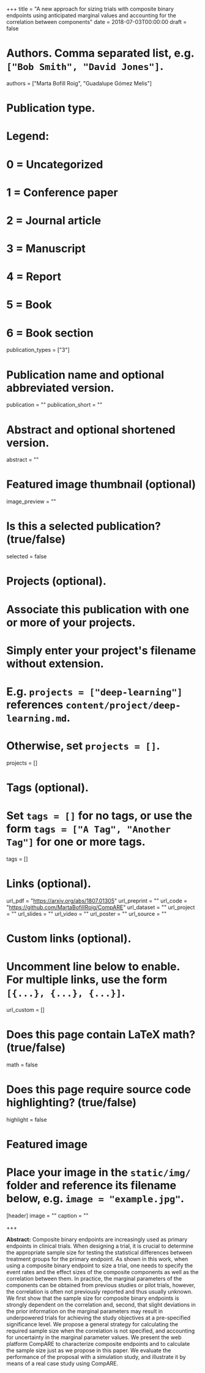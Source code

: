 +++
title = "A new approach for sizing trials with composite binary endpoints using anticipated marginal values and accounting for the correlation between components"
date = 2018-07-03T00:00:00
draft = false

# Authors. Comma separated list, e.g. `["Bob Smith", "David Jones"]`.
authors = ["Marta Bofill Roig", "Guadalupe Gómez Melis"]

# Publication type.
# Legend:
# 0 = Uncategorized
# 1 = Conference paper
# 2 = Journal article
# 3 = Manuscript
# 4 = Report
# 5 = Book
# 6 = Book section
publication_types = ["3"]

# Publication name and optional abbreviated version.
publication = ""
publication_short = ""

# Abstract and optional shortened version.
abstract = ""

# Featured image thumbnail (optional)
image_preview = ""

# Is this a selected publication? (true/false)
selected = false

# Projects (optional).
#   Associate this publication with one or more of your projects.
#   Simply enter your project's filename without extension.
#   E.g. `projects = ["deep-learning"]` references `content/project/deep-learning.md`.
#   Otherwise, set `projects = []`.
projects = []

# Tags (optional).
#   Set `tags = []` for no tags, or use the form `tags = ["A Tag", "Another Tag"]` for one or more tags.
tags = []

# Links (optional).
url_pdf = "https://arxiv.org/abs/1807.01305"
url_preprint = ""
url_code = "https://github.com/MartaBofillRoig/CompARE"
url_dataset = ""
url_project = ""
url_slides = ""
url_video = ""
url_poster = ""
url_source = ""

# Custom links (optional).
#   Uncomment line below to enable. For multiple links, use the form `[{...}, {...}, {...}]`.
url_custom = []

# Does this page contain LaTeX math? (true/false)
math = false

# Does this page require source code highlighting? (true/false)
highlight = false

# Featured image
# Place your image in the `static/img/` folder and reference its filename below, e.g. `image = "example.jpg"`.
[header]
image = ""
caption = ""

+++

**Abstract:** Composite binary endpoints are increasingly used as primary endpoints in clinical trials. When designing a trial, it is crucial to determine the appropriate sample size for testing the statistical differences between treatment groups for the primary endpoint. As shown in this work, when using a composite binary endpoint to size a trial, one needs to specify the event rates and the effect sizes of the composite components as well as the correlation between them. In practice, the marginal parameters of the components can be obtained from previous studies or pilot trials, however, the correlation is often not previously reported and thus usually unknown. We first show that the sample size for composite binary endpoints is strongly dependent on the correlation and, second, that slight deviations in the prior information on the marginal parameters may result in underpowered trials for achieving the study objectives at a pre-specified significance level. We propose a general strategy for calculating the required sample size when the correlation is not specified, and accounting for uncertainty in the marginal parameter values. We present the web platform CompARE to characterize composite endpoints and to calculate the sample size just as we propose in this paper. We evaluate the performance of the proposal with a simulation study, and illustrate it by means of a real case study using CompARE.

